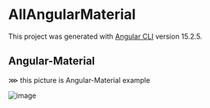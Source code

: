 # AllAngularMaterial

This project was generated with [Angular CLI](https://github.com/angular/angular-cli) version 15.2.5.

## Angular-Material 

⋙ this picture is Angular-Material example

![image](https://github.com/DHRUV0021/all-angular-material/assets/88469525/600120c0-70d7-46af-aaef-f8723db12e46)

